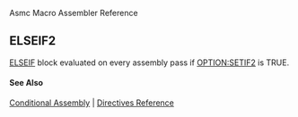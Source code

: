 Asmc Macro Assembler Reference

## ELSEIF2

[ELSEIF](elseif.md) block evaluated on every assembly pass if [OPTION:SETIF2](option-setif2.md) is TRUE.

#### See Also

[Conditional Assembly](conditional-assembly.md) | [Directives Reference](readme.md)

